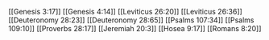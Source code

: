 [[Genesis 3:17]]
[[Genesis 4:14]]
[[Leviticus 26:20]]
[[Leviticus 26:36]]
[[Deuteronomy 28:23]]
[[Deuteronomy 28:65]]
[[Psalms 107:34]]
[[Psalms 109:10]]
[[Proverbs 28:17]]
[[Jeremiah 20:3]]
[[Hosea 9:17]]
[[Romans 8:20]]
